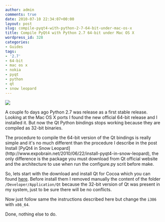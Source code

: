 ```yaml
---
author: admin
comments: true
date: 2010-07-10 22:34:07+00:00
layout: post
slug: compile-pyqt4-with-python-2-7-64-bit-under-mac-os-x
title: Compile PyQt4 with Python 2.7 64-bit under Mac OS X
wordpress_id: 328
categories:
- Guides
tags:
- '2.7'
- 64-bit
- mac os x
- nokia
- pyqt
- python
- qt
- snow leopard
---
```


![](http://www.expobrain.net/wp-content/uploads/2010/07/extra64bit.png)

A couple fo days ago Python 2.7 was release as a first stable release. Looking at the Mac OS X ports I found the new official 64-bit release and I installed it. But now the Qt Python bindings stops working because they are compiled as 32-bit binaries.

<!-- more -->The procedure to compile the 64-bit version of the Qt bindings is really simple and it's no much different than the procedure I describe in the post Install [PyQt4 in Snow Leopard](http://www.expobrain.net/2010/06/22/install-pyqt4-in-snow-leopard), the only difference is the package you must download from Qt official website and the architecture to use when run the configure.py scrit before make.

So, lets start with the download and install Qt for Cocoa which you can found [here](http://qt.nokia.com/downloads/qt-for-open-source-cpp-development-on-mac-os-x). Before install them I removed manually the content of the folder `/Developer/Application/Qt` because the 32-bit version of Qt was present in my system, just to be sure there will be no conflicts.

Now just follow same the instructions described here but change the `i386` with `x86_64`.

Done, nothing else to do.
